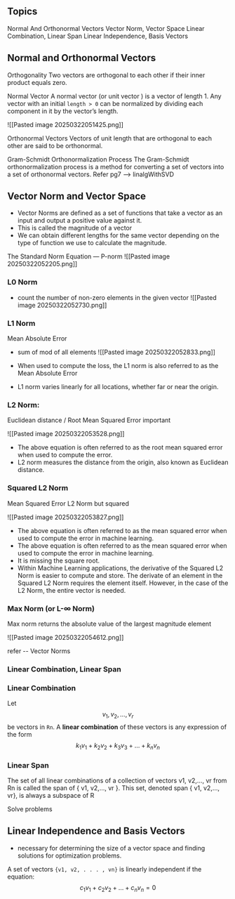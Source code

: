 ## Topics
Normal And Orthonormal Vectors
Vector Norm, Vector Space
Linear Combination, Linear Span
Linear Independence, Basis Vectors

## Normal and Orthonormal Vectors

Orthogonality
Two vectors are orthogonal to each other if their inner product equals zero.

Normal Vector
A normal vector (or unit vector ) is a vector of length 1. 
Any vector with an initial `length > 0` can be normalized by dividing each component in it by the vector’s length.

![[Pasted image 20250322051425.png]]

Orthonormal Vectors
Vectors of unit length that are orthogonal to each other are said to be orthonormal.

Gram-Schmidt Orthonormalization Process
The Gram-Schmidt orthonormalization process is a method for converting a set of vectors
into a set of orthonormal vectors.
Refer pg7 --> linalgWithSVD

## Vector Norm and Vector Space
- Vector Norms are defined as a set of functions that take a vector as an input and output a positive value against it.
- This is called the magnitude of a vector
- We can obtain different lengths for the same vector depending on the type of function we use to calculate the magnitude.

The Standard Norm Equation — P-norm
![[Pasted image 20250322052205.png]]

### L0 Norm
- count the number of non-zero elements in the given vector
![[Pasted image 20250322052730.png]]
### L1 Norm
Mean Absolute Error
- sum of mod of all elements
![[Pasted image 20250322052833.png]]

- When used to compute the loss, the L1 norm is also referred to as the Mean Absolute Error
- L1 norm varies linearly for all locations, whether far or near the origin.
### L2 Norm:
Euclidean distance /  Root Mean Squared Error
important

![[Pasted image 20250322053528.png]]

- The above equation is often referred to as the root mean squared error when used to compute the error.
- L2 norm measures the distance from the origin, also known as Euclidean distance.

### Squared L2 Norm
Mean Squared Error
L2 Norm but squared

![[Pasted image 20250322053827.png]]

- The above equation is often referred to as the mean squared error when used to compute the error in machine learning.
- The above equation is often referred to as the mean squared error when used to compute the error in machine learning.
- It is missing the square root.
- Within Machine Learning applications, the derivative of the Squared L2 Norm is easier to compute and store. The derivate of an element in the Squared L2 Norm requires the element itself. However, in the case of the L2 Norm, the entire vector is needed.

### Max Norm (or L-∞ Norm)
Max norm returns the absolute value of the largest magnitude element

![[Pasted image 20250322054612.png]]

refer -- Vector Norms

### Linear Combination, Linear Span

### Linear Combination
Let $$v_1, v_2, … , v_r$$ be vectors in `Rn`. A **linear combination** of these vectors is any expression of the form
$$k_{1}v_{1} + k_{2}v_{2}+ k_{3}v_{3} + \dots + k_{n}v_{n}$$

### Linear Span
The set of all linear combinations of a collection of vectors v1, v2,…, vr from Rn is called the span of { v1, v2,…, vr }. This set, denoted span { v1, v2,…, vr}, is always a subspace of R

Solve problems 
## Linear Independence and Basis Vectors

- necessary for determining the size of a vector space and finding solutions for optimization problems.

A set of vectors `{v1, v2, . . . , vn}` is linearly independent if the equation:
$$c_{1}v_{1} + c_{2}v_{2} + . . . + c_{n}v_{n} = 0$$

